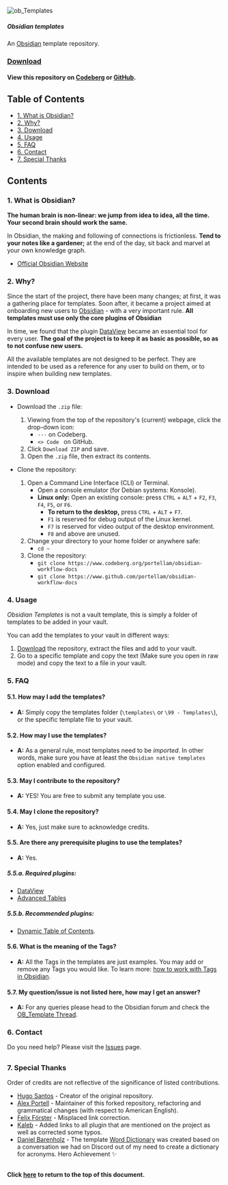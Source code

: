 ![ob_Templates](logo.png)
##### *Obsidian templates*
An <a href="https://obsidian.md/">Obsidian</a> template repository.

### [Download](#4-download)
#### View this repository on [Codeberg][01] or [GitHub][02].
[01]: https://codeberg.org/portellam/Obsidian-templates
[02]: https://github.com/portellam/Obsidian-templates
##

## Table of Contents
  - [1. What is Obsidian?](#1-what-is-obsidian)
  - [2. Why?](#2-why)
  - [3. Download](#3-download)
  - [4. Usage](#3-usage)
  - [5. FAQ](#5-faq)
  - [6. Contact](#6-contact)
  - [7. Special Thanks](#7-special-thanks)

## Contents
### 1. What is Obsidian?
**The human brain is non-linear: we jump from idea to idea, all the time. Your second brain should work the same.**

In Obsidian, the making and following of connections is frictionless. **Tend to your notes like a gardener;** at the end of the day, sit back and marvel at your own knowledge graph.

  - [Official Obsidian Website](https://obsidian.md)

### 2. Why?
Since the start of the project, there have been many changes; at first, it was a gathering place for templates. Soon after, it became a project aimed at onboarding new users to <a href="https://obsidian.md/">Obsidian</a> - with a very important rule. **All templates must use only the core plugins of Obsidian**

In time, we found that the plugin <a href="https://github.com/blacksmithgu/obsidian-dataview">DataView</a> became an essential tool for every user. **The goal of the project is to keep it as basic as possible, so as to not confuse new users.**

All the available templates are not designed to be perfect. They are intended to be used as a reference for any user to build on them, or to inspire when building new templates.

### 3. Download
- Download the `.zip` file:
    1. Viewing from the top of the repository's (current) webpage, click the
        drop-down icon:
        - `···` on Codeberg.
        - `<> Code ` on GitHub.
    2. Click `Download ZIP` and save.
    3. Open the `.zip` file, then extract its contents.

- Clone the repository:
    1. Open a Command Line Interface (CLI) or Terminal.
        - Open a console emulator (for Debian systems: Konsole).
        - **Linux only:** Open an existing console: press `CTRL` + `ALT` + `F2`,
        `F3`, `F4`, `F5`, or `F6`.
            - **To return to the desktop,** press `CTRL` + `ALT` + `F7`.
            - `F1` is reserved for debug output of the Linux kernel.
            - `F7` is reserved for video output of the desktop environment.
            - `F8` and above are unused.
    2. Change your directory to your home folder or anywhere safe:
        - `cd ~`
    3. Clone the repository:
        - `git clone https://www.codeberg.org/portellam/obsidian-workflow-docs`
        - `git clone https://www.github.com/portellam/obsidian-workflow-docs`

### 4. Usage
*Obsidian Templates* is not a vault template, this is simply a folder of templates to be added in your vault. 

You can add the templates to your vault in different ways:
1. [Download](#3-download) the repository, extract the files and add to your vault.
2. Go to a specific template and copy the text (Make sure you open in raw mode) and copy the text to a file in your vault.

### 5. FAQ
#### 5.1. How may I add the templates?
  - **A:** Simply copy the templates folder (`\templates\` or `\99 - Templates\`), or the specific template file to your vault.

#### 5.2. How may I use the templates?
  - **A:** As a general rule, most templates need to be *imported*. In other words, make sure you have at least the `Obsidian native templates` option enabled and configured.

#### 5.3. May I contribute to the repository?
  - **A:** YES! You are free to submit any template you use.

#### 5.4. May I clone the repository?
  - **A:** Yes, just make sure to acknowledge credits.

#### 5.5. Are there any prerequisite plugins to use the templates?
  - **A:** Yes.

##### 5.5.a. Required plugins:
  - <a href="https://github.com/blacksmithgu/obsidian-dataview">DataView</a>
  - <a href="https://github.com/tgrosinger/advanced-tables-obsidian">Advanced Tables</a>

##### 5.5.b. Recommended plugins: 
  - <a href="https://github.com/Aidurber/obsidian-plugin-dynamic-toc">Dynamic Table of Contents</a>.

#### 5.6. What is the meaning of the Tags?
  - **A:** All the Tags in the templates are just examples. You may add or remove any Tags you would like. To learn more: <a href="https://help.obsidian.md/How+to/Working+with+tags">how to work with Tags in Obsidian</a>.

#### 5.7. My question/issue is not listed here, how may I get an answer?
  - **A:** For any queries please head to the Obsidian forum and check the <a href="https://forum.obsidian.md/t/obsidian-notes-template/28940">OB_Template Thread</a>.

### 6. Contact
Do you need help? Please visit the [Issues][61] page.

[61]: https://github.com/portellam/Obsidian-workflow-docs/issues
##

### 7. Special Thanks
Order of credits are not reflective of the significance of listed contributions.
  - <a href="https://github.com/llZektorll">Hugo Santos</a> - Creator of the original repository.
  - <a href="https://github.com/portellam">Alex Portell</a> - Maintainer of this forked repository, refactoring and grammatical changes (with respect to American English).
  - <a href="https://github.com/FeFoe">Felix Förster</a> - Misplaced link correction.
  - <a href="https://github.com/kaleblub">Kaleb</a> - Added links to all plugin that are mentioned on the project as well as corrected some typos.
  - <a href="https://github.com/dbarenholz">Daniel Barenholz</a> - The template <a href="https://github.com/llZektorll/OB_Template/blob/main/0A_Templates/0A_17_WordDictionary/0A_17_1_WordDictionary.md">Word Dictionary</a> was created based on a conversation we had on Discord out of my need to create a dictionary for acronyms. Hero Achievement ✨
##

#### Click [here](#obsidian-templates) to return to the top of this document.